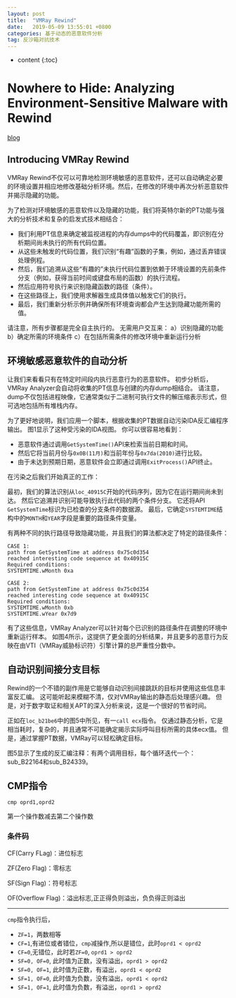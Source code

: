```yaml
---
layout: post
title:  "VMRay Rewind"
date:   2019-05-09 13:55:01 +0800
categories: 基于动态的恶意软件分析
tag: 反沙箱对抗技术
---
```

* content
{:toc}


# Nowhere to Hide: Analyzing Environment-Sensitive Malware with Rewind

[blog](https://www.vmray.com/cyber-security-blog/analyzing-environment-sensitive-malware/)

## Introducing VMRay Rewind

VMRay Rewind不仅可以可靠地检测环境敏感的恶意软件，还可以自动确定必要的环境设置并相应地修改基础分析环境。然后，在修改的环境中再次分析恶意软件并揭示隐藏的功能。

为了检测对环境敏感的恶意软件以及隐藏的功能，我们将英特尔新的PT功能与强大的分析技术和复杂的启发式技术相结合：

* 我们利用PT信息来确定被监视进程的内存dumps中的代码覆盖，即识别在分析期间尚未执行的所有代码位置。
* 从这些未触发的代码位置，我们识别“有趣”函数的子集，例如，通过丢弃错误处理例程。
* 然后，我们追溯从这些“有趣的”未执行代码位置到依赖于环境设置的先前条件分支（例如，获得当前时间或键盘布局的函数）的执行流程。
* 然后应用符号执行来识别隐藏函数的路径（条件）。
* 在这些路径上，我们使用求解器生成具体值以触发它们的执行。
* 最后，我们重新分析示例并确保所有环境查询都会产生达到隐藏功能所需的值。

请注意，所有步骤都是完全自主执行的。 无需用户交互来：
a）识别隐藏的功能
b）确定所需的环境条件
c）在包括所需条件的修改环境中重新运行分析

## 环境敏感恶意软件的自动分析

让我们来看看只有在特定时间段内执行恶意行为的恶意软件。 初步分析后，VMRay Analyzer会自动将收集的PT信息与创建的内存dump相结合。 请注意，dump不仅包括进程映像，它通常类似于二进制可执行文件的解压缩表示形式，但可选地包括所有堆栈内存。

为了更好地说明，我们应用一个脚本，根据收集的PT数据自动污染IDA反汇编程序输出。 图1显示了这种受污染的IDA视图。 你可以很容易地看到：

* 恶意软件通过调用`GetSystemTime()`API来检索当前日期和时间。
* 然后它将当前月份与`0x0B(11月)`和当前年份与`0x7da(2010)`进行比较。
* 由于未达到预期日期，恶意软件会立即通过调用`ExitProcess()`API终止。

在污染之后我们开始真正的工作：

最初，我们的算法识别从`loc_40915C`开始的代码序列，因为它在运行期间尚未到达。 然后它追溯并识别可能导致执行此代码的两个条件分支。 它还将API `GetSystemTime`标识为已检查的分支条件的数据源。 最后，它确定`SYSTEMTIME`结构中的`MONTH`和`YEAR`字段是重要的路径条件变量。

有两种不同的执行路径导致隐藏功能，并且我们的算法都决定了特定的路径条件：

```plain
CASE 1:
path from GetSystemTime at address 0x75c0d354
reached interesting code sequence at 0x40915C
Required conditions:
SYSTEMTIME.wMonth 0xa
```



```plain
CASE 2:
path from GetSystemTime at address 0x75c0d354
reached interesting code sequence at 0x40915C
Required conditions:
SYSTEMTIME.wMonth 0xb
SYSTEMTIME.wYear 0x7d9
```

有了这些信息，VMRay Analyzer可以针对每个已识别的路径条件在调整的环境中重新运行样本。 如图4所示，这提供了更全面的分析结果，并且更多的恶意行为反映在由VTI（VMRay威胁标识符）引擎计算的总严重性分数中。

## 自动识别间接分支目标

Rewind的一个不错的副作用是它能够自动识别间接跳跃的目标并使用这些信息丰富反汇编。 这可能听起来模糊不清，仅对VMRay输出的静态后处理感兴趣。 但是，对于数字取证和相关APT的深入分析来说，这是一个很好的节省时间。

正如在`loc_b21be6`中的图5中所见，有一`call ecx`指令。 仅通过静态分析，它是相当耗时，复杂的，并且通常不可能确定揭示实际呼叫目标所需的具体ecx值。 但是，通过掌握PT数据，VMRay可以轻松确定目标。

图5显示了生成的反汇编注释：有两个调用目标，每个循环迭代一个：sub_B22164和sub_B24339。



## CMP指令

```assembly
cmp oprd1,oprd2
```

第一个操作数减去第二个操作数

### 条件码

CF(Carry FLag)：进位标志

ZF(Zero Flag)：零标志

SF(Sign Flag)：符号标志

OF(Overflow Flag)：溢出标志,正正得负则溢出，负负得正则溢出

---

`cmp`指令执行后，

* `ZF=1`，两数相等
* `CF=1`,有进位或者错位，`cmp`减操作,所以是错位，此时`oprd1 < oprd2`
* `CF=0`,无错位，此时若`ZF=0`, `oprd1 > oprd2`
* `SF=0, OF=0`, 此时值为正数，没有溢出，`oprd1 > oprd2`
* `SF=0, OF=1`, 此时值为正数，有溢出，`oprd1 < oprd2`
* `SF=1, OF=0`, 此时值为负数，没有溢出，`oprd1 < oprd2`
* `SF=1, OF=1`, 此时值为负数，有溢出，`oprd1 > oprd2`